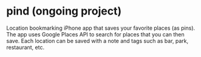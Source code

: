 pind  (ongoing project)
====

Location bookmarking iPhone app that saves your favorite places (as pins).
The app uses Google Places API to search for places that you can then save. Each location can be saved with a note and tags
such as bar, park, restaurant, etc. 

